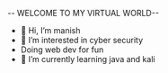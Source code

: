 -- WELCOME TO MY VIRTUAL WORLD--

- 👋 Hi, I’m manish
- 👀 I’m interested in cyber security
- Doing web dev for fun
- 🌱 I’m currently learning java and kali






<!---
manish-git1/manish-git1 is a ✨ special ✨ repository because its `README.md` (this file) appears on your GitHub profile.
You can click the Preview link to take a look at your changes.
--->
